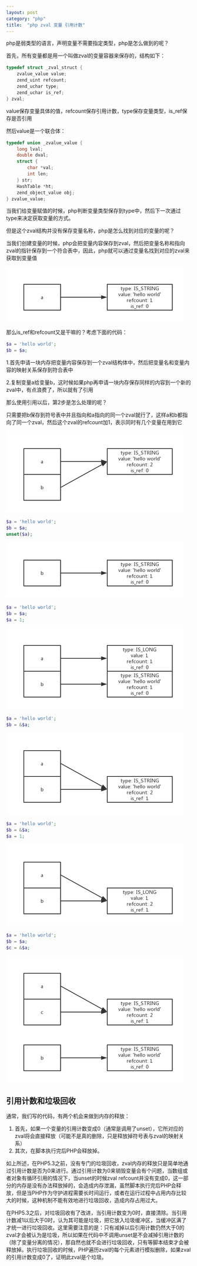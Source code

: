 ```yaml
---
layout: post
category: "php"
title:  "php zval 变量 引用计数"
---
```


php是弱类型的语言，声明变量不需要指定类型，php是怎么做到的呢？

首先，所有变量都是用一个叫做zval的变量容器来保存的，结构如下：

```c
typedef struct _zval_struct {
    zvalue_value value;
    zend_uint refcount;
    zend_uchar type;
    zend_uchar is_ref;
} zval;
```

value保存变量具体的值，refcount保存引用计数，type保存变量类型，is_ref保存是否引用

然后value是一个联合体：
```c
typedef union _zvalue_value {
    long lval;
    double dval;
    struct {
        char *val;
        int len;
    } str;
    HashTable *ht;
    zend_object_value obj;
} zvalue_value;
```

当我们给变量赋值的时候，php判断变量类型保存到type中，然后下一次通过type来决定获取变量的方式。

但是这个zval结构并没有保存变量名称，php是怎么找到对应的变量的呢？

当我们创建变量的时候，php会把变量内容保存到zval，然后把变量名称和指向zval的指针保存到一个符合表中，因此，php就可以通过变量名找到对应的zval来获取到变量值

![php-zval1](/images/php-zval1.png)

那么is_ref和refcount又是干嘛的？考虑下面的代码：
```php
$a = 'hello world';
$b = $a;
```
1.首先申请一块内存把变量内容保存到一个zval结构体中，然后把变量名和变量内容的映射关系保存到符合表中

2.复制变量a给变量b，这时候如果php再申请一块内存保存同样的内容到一个新的zval中，有点浪费了，所以就有了引用

那么使用引用以后，第2步是怎么处理的呢？

只需要把b保存到符号表中并且指向和a指向的同一个zval就行了，这样a和b都指向了同一个zval，然后这个zval的refcount加1，表示同时有几个变量在用到它

![php-zval2](/images/php-zval2.png)

```php
$a = 'hello world';
$b = $a;
unset($a);
```

![php-zval3](/images/php-zval3.png)

```php
$a = 'hello world';
$b = $a;
$a = 1;
```

![php-zval4](/images/php-zval4.png)

```php
$a = 'hello world';
$b = &$a;
```

![php-zval5](/images/php-zval5.png)

```php
$a = 'hello world';
$b = &$a;
$a = 1;
```

![php-zval6](/images/php-zval6-sep.png)


```php
$a = 'hello world';
$b = $a;
$c = &$a;
```

![php-zval7](/images/php-zval7.png)

## 引用计数和垃圾回收

通常，我们写的代码，有两个机会来做到内存的释放：
1. 首先，如果一个变量的引用计数变成0（通常是调用了unset），它所对应的zval将会直接释放（可能不是真的删除，只是释放掉符号表与zval的映射关系）
2. 其次，在脚本执行完后PHP会释放掉。

如上所述，在PHP5.3之前，没有专门的垃圾回收，zval内存的释放只是简单地通过引用计数是否为0来进行。通过引用计数为0来销毁变量会有个问题，当数组或者对象有循环引用的情况下，当unset的时候zval refcount并没有变成0，这一部分的内存是没有办法释放掉的，会造成内存泄漏，虽然脚本执行完后PHP会释放，但是当PHP作为守护进程需要长时间运行，或者在运行过程中占用内存比较大的时候，这种机制不能有效地进行垃圾回收，造成内存占用过大。

在PHP5.3之后，对垃圾回收有了改进，当引用计数变为0时，直接清除。当引用计数减1以后大于0时，认为其可能是垃圾，把它放入垃圾缓冲区，当缓冲区满了才统一进行垃圾回收。这里需要注意的是：只有减掉以后引用计数仍然大于0的zval才会被认为是垃圾，所以如果在代码中不调用unset是不会减掉引用计数的（除了变量分离的情况），那自然也就不会进行垃圾回收，只有等脚本结束才会被释放掉。执行垃圾回收的时候，PHP遍历zval的每个元素进行模拟删除，如果zval的引用计数变成0了，证明此zval是个垃圾。